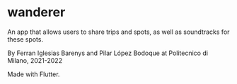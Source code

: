 # wanderer

An app that allows users to share trips and spots, as well as soundtracks for these spots. 

By Ferran Iglesias Barenys and Pilar López Bodoque at Politecnico di Milano, 2021-2022

Made with Flutter.
